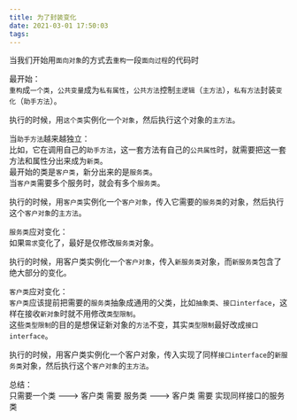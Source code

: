 ```yaml
---
title: 为了封装变化
date: 2021-03-01 17:50:03
tags:
---
```


当我们开始用`面向对象`的方式去`重构`一段`面向过程`的代码时

最开始：   
`重构`成`一个类`，`公共变量`成为`私有属性`，`公共方法`控制`主逻辑`（`主方法`），`私有方法`封装`变化`（`助手方法`）。   

执行的时候，用`这个类`实例化一个`对象`，然后执行这个对象的`主方法`。  

当`助手方法`越来越独立：   
比如，它在调用自己的`助手方法`，这一套方法有自己的`公共属性`时，就需要把这一套方法和属性分出来成为`新类`。   
最开始的类是`客户类`，新分出来的是`服务类`。  
当`客户类`需要多个服务时，就会有多个`服务类`。  

执行的时候，用`客户类`实例化一个`客户对象`，传入它需要的`服务类`的对象，然后执行这个`客户对象`的`主方法`。

`服务类`应对变化：   
如果`需求`变化了，最好是仅修改`服务类`对象。   

执行的时候，用客户类实例化一个`客户对象`，传入`新服务类`对象，而`新服务类`包含了绝大部分的变化。  

`客户类`应对变化：  
`客户类`应该提前把需要的`服务类`抽象成通用的父类，比如`抽象类`、`接口interface`，这样在接收`新对象`时就不用修改`类型限制`。  
这些`类型限制`的目的是想保证新对象的`方法`不变，其实`类型限制`最好改成`接口interface`。  

执行的时候，用客户类实例化一个客户对象，传入实现了同样`接口interface`的`新服务类`对象，然后执行这个`客户对象`的`主方法`。  


总结：  
只需要一个类 ---> 客户类 需要 服务类 ---> 客户类 需要 实现同样接口的服务类
